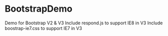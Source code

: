 BootstrapDemo
=============

Demo for Bootstrap V2 & V3
Include respond.js to support IE8 in V3
Include boostrap-ie7.css to support IE7 in V3
